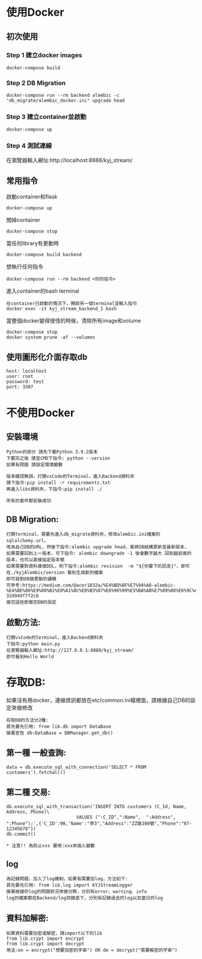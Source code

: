 # 使用Docker
  ## 初次使用
  ### Step 1 建立docker images
  `docker-compose build`

  ### Step 2 DB Migration
  `docker-compose run --rm backend alembic -c "db_migrate/alembic_docker.ini" upgrade head`

  ### Step 3 建立container並啟動
  `docker-compose up`

  ### Step 4 測試連線
  在瀏覽器輸入網址:http://localhost:8888/kyj_stream/

  ## 常用指令
  啟動container和flask
  ```
  docker-compose up
  ```

  關掉container
  ```
  docker-compose stop
  ```

  當任何library有更動時
  ```
  docker-compose build backend
  ```

  想執行任何指令
  ```
  docker-compose run --rm backend <你的指令>
  ```

  進入container的bash terminal
  ```
  在container已啟動的情況下，開啟另一個terminal並輸入指令
  docker exec -it kyj_stream_backend_1 bash
  ```

  當整個docker變得很怪的時候，清除所有image和volume
  ```
  docker-compose stop
  docker system prune -af --volumes
  ```

  ## 使用圖形化介面存取db
    host: localhost
    user: root
    password: test
    port: 3307

# 不使用Docker
  ## 安裝環境
    Python的部分 請先下載Python 3.9.2版本
    下載完之後 請至CMD下指令: python --version
    如果有問題 請設定環境變數

    版本確認無誤，打開vsCode的Terminal，進入Backend資料夾
    請下指令:pip install -r requirements.txt
    再進入libs資料夾，下指令:pip install ./
    
    所有的套件都安裝成功

  ## DB Migration:
    打開terminal，需要先進入db_migrate資料夾，修改alembic.ini檔案的sqlalchemy.url，
    改為自己DB的URL，然後下指令:alembic upgrade head，會將DB結構更新至最新版本，
    如果需要回到上一版本，可下指令: alembic downgrade -1 後會數字越大 回到越前面的版本，也可以直接指定版本號
    如果需要對資料庫做DDL，則下指令:alembic revision  -m "${你要下的訊息}"，即可在./kyjAlembic/version 看到生成新的檔案
    即可寫對DB做更動的邏輯
    可參考:https://medium.com/@acer1832a/%E4%BD%BF%E7%94%A8-alembic-%E4%BE%86%E9%80%B2%E8%A1%8C%E8%B3%87%E6%96%99%E5%BA%AB%E7%89%88%E6%9C%AC%E7%AE%A1%E7%90%86-32d949f7f2c6
    做完這些即做完DB的設定

  ## 啟動方法:
    打開vsCode的Terminal，進入Backend資料夾
    下指令:python main.py
    在瀏覽器輸入網址:http://127.0.0.1:8888/kyj_stream/
    即可看到Hello World

# 存取DB:
  如果沒有用docker，連線資訊都放在etc/common.ini檔裡面，請根據自己DB的設定來做修改
  
  ```
  存取DB的方法分2種:
  首先要先引用: from lib.db import DataBase
  接著宣告 db:DataBase = DBManager.get_db()
  ```

  ## 第一種 一般查詢:  
    data = db.execute_sql_with_connection('SELECT * FROM customers').fetchall()

  ## 第二種 交易:
    db.execute_sql_with_transaction('INSERT INTO customers (C_Id, Name,  Address, Phone)\
                              VALUES (":C_ID",":Name",  ":Address", ":Phone");',{'C_ID':90,'Name':"李3","Address":"ZZ路300號","Phone":"07-12345678"})  
    db.commit()

    * 注意!! 為防止xss 要用:xxx來插入變數

  ## log
    為記錄問題，加入了log機制，如果有需要加log，方法如下:
    首先要先引用: from lib.log import KYJStreamLogger
    接著根據你log的問題狀況來做分群，分別有error、warning、info
    log的檔案都在Backend/log目錄底下，分別有記錄過去的log以及當日的log

  ## 資料加解密:
    如果資料需要加密或解密，請import以下的lib
    from lib.crypt import encrypt
    from lib.crypt import decrypt
    用法:en = encrypt("想要加密的字串") OR de = decrypt("需要解密的字串")
